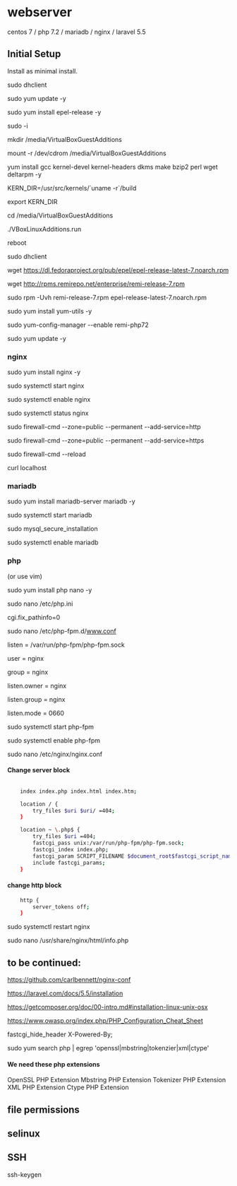 # webserver
centos 7 / php 7.2 / mariadb / nginx / laravel 5.5

## Initial Setup

Install as minimal install.

sudo dhclient

sudo yum update -y

sudo yum install epel-release -y

sudo -i

mkdir /media/VirtualBoxGuestAdditions

mount -r /dev/cdrom /media/VirtualBoxGuestAdditions

yum install gcc kernel-devel kernel-headers dkms make bzip2 perl wget deltarpm -y


KERN_DIR=/usr/src/kernels/\`uname -r\`/build

export KERN_DIR

cd /media/VirtualBoxGuestAdditions

./VBoxLinuxAdditions.run

reboot

sudo dhclient


wget https://dl.fedoraproject.org/pub/epel/epel-release-latest-7.noarch.rpm

wget http://rpms.remirepo.net/enterprise/remi-release-7.rpm

sudo rpm -Uvh remi-release-7.rpm epel-release-latest-7.noarch.rpm


sudo yum install yum-utils -y

sudo yum-config-manager --enable remi-php72

sudo yum update -y

### nginx

sudo yum install nginx -y


sudo systemctl start nginx

sudo systemctl enable nginx

sudo systemctl status nginx


sudo firewall-cmd --zone=public --permanent --add-service=http

sudo firewall-cmd --zone=public --permanent --add-service=https

sudo firewall-cmd --reload


curl localhost

### mariadb

sudo yum install mariadb-server mariadb -y

sudo systemctl start mariadb

sudo mysql_secure_installation

sudo systemctl enable mariadb


### php

(or use vim)

sudo yum install php nano -y



sudo nano /etc/php.ini 

cgi.fix_pathinfo=0


sudo nano /etc/php-fpm.d/www.conf

listen = /var/run/php-fpm/php-fpm.sock

user = nginx

group = nginx

listen.owner = nginx

listen.group = nginx

listen.mode = 0660


sudo systemctl start php-fpm

sudo systemctl enable php-fpm


sudo nano /etc/nginx/nginx.conf

#### Change server block

```bash

    index index.php index.html index.htm;

    location / {
        try_files $uri $uri/ =404;
    }

    location ~ \.php$ {
        try_files $uri =404;
        fastcgi_pass unix:/var/run/php-fpm/php-fpm.sock;
        fastcgi_index index.php;
        fastcgi_param SCRIPT_FILENAME $document_root$fastcgi_script_name;
        include fastcgi_params;
    }
```

#### change http block

```bash
    http {
        server_tokens off;
    }
```

sudo systemctl restart nginx


sudo nano /usr/share/nginx/html/info.php



## to be continued:
https://github.com/carlbennett/nginx-conf

https://laravel.com/docs/5.5/installation

https://getcomposer.org/doc/00-intro.md#installation-linux-unix-osx

https://www.owasp.org/index.php/PHP_Configuration_Cheat_Sheet

fastcgi_hide_header X-Powered-By;



sudo yum search php | egrep 'openssl|mbstring|tokenzier|xml|ctype'

#### We need these php extensions

OpenSSL PHP Extension
Mbstring PHP Extension
Tokenizer PHP Extension
XML PHP Extension
Ctype PHP Extension

## file permissions

## selinux


## SSH

ssh-keygen
